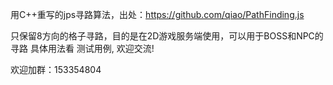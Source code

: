 

用C++重写的jps寻路算法，出处：https://github.com/qiao/PathFinding.js

只保留8方向的格子寻路，目的是在2D游戏服务端使用，可以用于BOSS和NPC的寻路
具体用法看 测试用例, 欢迎交流!

欢迎加群：153354804

